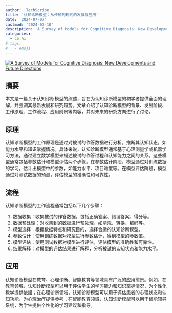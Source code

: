 ```yaml
---
author: 'TechScribe'
title: '认知诊断模型：从传统到现代的发展与应用'
date: '2024-07-07'
Lastmod: '2024-07-10'
description: 'A Survey of Models for Cognitive Diagnosis: New Developments and Future Directions'
categories:
  - CS.AI
# tags:
#   - emoji
---
```


[![A Survey of Models for Cognitive Diagnosis: New Developments and Future Directions](https://arxiv-research-1301205113.cos.ap-guangzhou.myqcloud.com/images/2407.05458v1.pdf_0.jpg)](https://arxiv.org/abs/2407.05458v1)

## 摘要

本文是一篇关于认知诊断模型的综述，旨在为认知诊断模型的初学者提供全面的理解，并强调其最新发展和研究趋势。文章介绍了认知诊断模型的背景、发展阶段、工作原理、工作流程、应用前景等内容，并对未来的研究方向进行了讨论。<!--more-->

## 原理

认知诊断模型的工作原理是通过对被试的作答数据进行分析，推断其认知状态，如能力水平和知识掌握情况。具体来说，认知诊断模型通常基于心理测量学或机器学习方法，通过建立数学模型来描述被试的作答过程和认知能力之间的关系。这些模型通常包括参数估计和模型评估两个步骤。在参数估计阶段，模型通过对训练数据的学习，估计出模型中的参数，如能力水平、项目难度等。在模型评估阶段，模型通过对测试数据的预测，评估模型的准确性和可靠性。

## 流程

认知诊断模型的工作流程通常包括以下几个步骤：
1. 数据收集：收集被试的作答数据，包括正确答案、错误答案、得分等。
2. 数据预处理：对收集到的数据进行预处理，如清洗、转换、编码等。
3. 模型选择：根据数据特点和研究目的，选择合适的认知诊断模型。
4. 参数估计：使用训练数据对模型进行参数估计，得到模型的参数值。
5. 模型评估：使用测试数据对模型进行评估，评估模型的准确性和可靠性。
6. 结果解释：对模型的评估结果进行解释，分析被试的认知状态和能力水平。

## 应用

认知诊断模型在教育、心理诊断、智能教育等领域具有广泛的应用前景。例如，在教育领域，认知诊断模型可以用于评估学生的学习能力和知识掌握情况，为个性化教学提供依据；在心理诊断领域，认知诊断模型可以用于评估患者的心理状态和认知功能，为心理治疗提供参考；在智能教育领域，认知诊断模型可以用于智能辅导系统，为学生提供个性化的学习建议和指导。